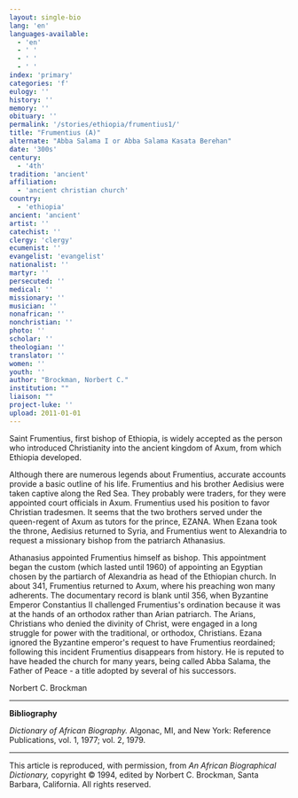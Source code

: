 ```yaml
---
layout: single-bio
lang: 'en'
languages-available:
  - 'en'
  - ' '
  - ' '
  - ' '
index: 'primary'
categories: 'f'
eulogy: ''
history: ''
memory: ''
obituary: ''
permalink: '/stories/ethiopia/frumentius1/'
title: "Frumentius (A)"
alternate: "Abba Salama I or Abba Salama Kasata Berehan"
date: '300s'
century:
  - '4th'
tradition: 'ancient'
affiliation:
  - 'ancient christian church'
country:
  - 'ethiopia'
ancient: 'ancient'
artist: ''
catechist: ''
clergy: 'clergy'
ecumenist: ''
evangelist: 'evangelist'
nationalist: ''
martyr: ''
persecuted: ''
medical: ''
missionary: ''
musician: ''
nonafrican: ''
nonchristian: ''
photo: ''
scholar: ''
theologian: ''
translator: ''
women: ''
youth: ''
author: "Brockman, Norbert C."
institution: ""
liaison: ""
project-luke: ''
upload: 2011-01-01
---
```




Saint Frumentius, first bishop of Ethiopia, is widely accepted as the person who introduced Christianity into the ancient kingdom of Axum, from which Ethiopia developed.

Although there are numerous legends about Frumentius, accurate accounts provide a basic outline of his life. Frumentius and his brother Aedisius were taken captive along the Red Sea. They probably were traders, for they were appointed court officials in Axum. Frumentius used his position to favor Christian tradesmen. It seems that the two brothers served under the queen-regent of Axum as tutors for the prince, EZANA. When Ezana took the throne, Aedisius returned to Syria, and Frumentius went to Alexandria to request a missionary bishop from the patriarch Athanasius.

Athanasius appointed Frumentius himself as bishop. This appointment began the custom (which lasted until 1960) of appointing an Egyptian chosen by the partiarch of Alexandria as head of the Ethiopian church. In about 341, Frumentius returned to Axum, where his preaching won many adherents. The documentary record is blank until 356, when Byzantine Emperor Constantius II challenged Frumentius's ordination because it was at the hands of an orthodox rather than Arian patriarch. The Arians, Christians who denied the divinity of Christ, were engaged in a long struggle for power with the traditional, or orthodox, Christians. Ezana ignored the Byzantine emperor's request to have Frumentius reordained; following this incident Frumentius disappears from history. He is reputed to have headed the church for many years, being called Abba Salama, the Father of Peace - a title adopted by several of his successors.

Norbert C. Brockman

---

**Bibliography**

*Dictionary of African Biography.*  Algonac, MI, and New York: Reference Publications, vol. 1, 1977; vol. 2, 1979.

---

This article is reproduced, with permission, from *An African Biographical Dictionary,* copyright &copy; 1994, edited by Norbert C. Brockman, Santa Barbara, California. All rights reserved.
